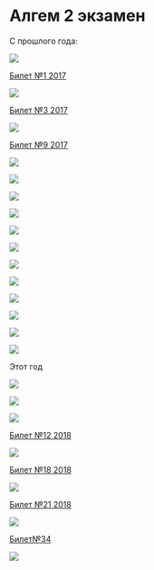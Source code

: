 # Алгем 2 экзамен

С прошлого года:

![](Untitled-df6f176c-5710-447d-a780-4bb3c9c4a053.png)

[Билет №1 2017](./1-2017-42c8d7f4-0632-451b-a6f2-9025e74b0ae1.md)

![](image19-870b7303-9970-459d-8593-ce6c2bf4cb57.png)

[Билет №3 2017](./3-2017-52da39d7-7c18-462a-a090-df2520a49e55.md)

![](image13-72bd4c8e-aa90-4809-9a16-2a905042f6ea.png)

[Билет №9 2017](./9-2017-7b6b08c7-34ae-434e-9398-c78a14d0f179.md)

![](image29-e6afe31a-3391-4fb4-9fc1-c2a59e2448e0.png)

![](Untitled-030d56af-e11b-4c39-93ba-cd8605ae4b0e.png)

![](image25-48738f83-1b66-4380-9cf0-3758bc44bca8.png)

![](image26-3a2b8558-1e12-40b6-9bfb-7a45573c94e1.png)

![](Untitled-dc3f246d-5b4c-47e4-b740-fe6c5557d922.png)

![](image32-67010556-7c77-435f-8a1c-8424daf71fa5.png)

![](image33-734daab3-3075-462a-b7e2-6d8299da5810.png)

![](image14-3200f461-4fab-4bb0-9db9-fab1d3421f0c.png)

![](image12-fe9b594e-d184-40db-950d-95915af5fa8b.png)

![](image27-43951ab6-5879-455f-84e1-e9e1379c2e00.png)

![](image15-58e9ffd9-662c-4cc5-b6ef-855982f48ceb.png)

![](Untitled-3c80f355-39b8-4f03-b96c-aa135f36a8c3.png)

Этот год

![](image34-fc086e2a-1d18-42df-af87-f8b1f7471dae.png)

![](image30-5bb1e95d-1ce2-4053-bd0b-5686c2307fb6.png)

![](image28-31d0ac8c-f328-44bf-a437-f85deeb16d52.png)

[Билет №12 2018](./12-2018-20c4a20f-5b83-4409-a1a6-f9af623ad782.md)

![](image31-8857d73e-507b-4a0d-a24f-94ee1a0006a3.png)

[Билет №18 2018](./18-2018-bb767839-a299-45da-8037-853e24c569ff.md)

![](image18-84d3b9d5-5646-46b4-a889-3d662b590827.png)

[Билет №21 2018](./21-2018-ee253671-bb3b-428c-94cd-02ab4d6c6d51.md)

![](https://pp.userapi.com/c834400/v834400515/16b4c2/PmOd6EZzjBM.jpg)

[Билет№34](./34-e701bf30-5f3c-4fa4-9038-6b3f73c36bdd.md)

![](https://lh6.googleusercontent.com/7hn2GtSX_5dUKLlqfYXJXRqzH3_TFQGmAcVR686HyFfEpqKVn8sVk4Kb5Ah3rCBvd_it5ocvqG5RZXdC2vt4spdXZ1zATzdGTjUNOTN81Hb1tZEtXDQJ3p8xIchJgS75aJJLup4N)